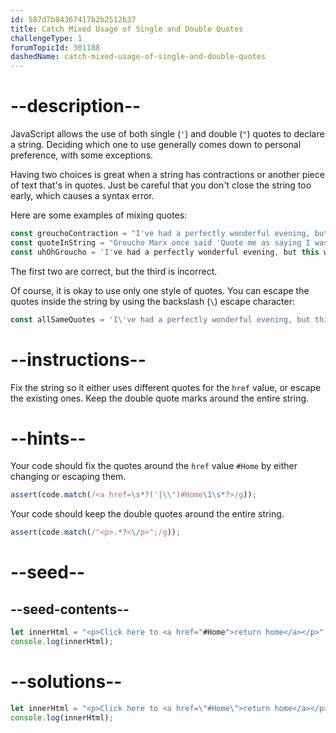 ```yaml
---
id: 587d7b84367417b2b2512b37
title: Catch Mixed Usage of Single and Double Quotes
challengeType: 1
forumTopicId: 301188
dashedName: catch-mixed-usage-of-single-and-double-quotes
---
```


# --description--

JavaScript allows the use of both single (`'`) and double (`"`) quotes to declare a string. Deciding which one to use generally comes down to personal preference, with some exceptions.

Having two choices is great when a string has contractions or another piece of text that's in quotes. Just be careful that you don't close the string too early, which causes a syntax error.

Here are some examples of mixing quotes:

```js
const grouchoContraction = "I've had a perfectly wonderful evening, but this wasn't it.";
const quoteInString = "Groucho Marx once said 'Quote me as saying I was mis-quoted.'";
const uhOhGroucho = 'I've had a perfectly wonderful evening, but this wasn't it.';
```

The first two are correct, but the third is incorrect.

Of course, it is okay to use only one style of quotes. You can escape the quotes inside the string by using the backslash (`\`) escape character:

```js
const allSameQuotes = 'I\'ve had a perfectly wonderful evening, but this wasn\'t it.';
```

# --instructions--

Fix the string so it either uses different quotes for the `href` value, or escape the existing ones. Keep the double quote marks around the entire string.

# --hints--

Your code should fix the quotes around the `href` value `#Home` by either changing or escaping them.

```js
assert(code.match(/<a href=\s*?('|\\")#Home\1\s*?>/g));
```

Your code should keep the double quotes around the entire string.

```js
assert(code.match(/"<p>.*?<\/p>";/g));
```

# --seed--

## --seed-contents--

```js
let innerHtml = "<p>Click here to <a href="#Home">return home</a></p>";
console.log(innerHtml);
```

# --solutions--

```js
let innerHtml = "<p>Click here to <a href=\"#Home\">return home</a></p>";
console.log(innerHtml);
```
